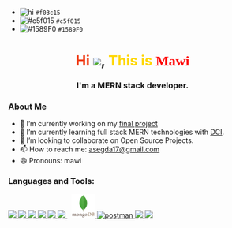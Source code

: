 -   ![hi](https://via.placeholder.com/15/f03c15/000000?HI) `#f03c15`
-   ![#c5f015](https://via.placeholder.com/15/c5f015/000000?text=+) `#c5f015`
-   ![#1589F0](https://via.placeholder.com/15/1589F0/000000?text=+) `#1589F0`

<h1 align="center" ><span style="color:#f03c15">Hi </span><img src="https://raw.githubusercontent.com/MartinHeinz/MartinHeinz/master/wave.gif" width="30px">, <span style="color:gold">This is</span> <span style="color:red; font-weight:900; font-family:Rubik Beastly">Mawi</span></h1>
<h3 align="center" >I'm a MERN stack developer.</h3>

### About Me

-   🔭 I’m currently working on my [final project](https://github.com/DMawi17/simple-social-media-app)
-   🌱 I’m currently learning full stack MERN technologies with [DCI](https://github.com/DigitalCareerInstitute).
-   👯 I’m looking to collaborate on Open Source Projects.
-   📫 How to reach me: asegda17@gmail.com
-   😄 Pronouns: mawi

### Languages and Tools:

<p align="left"> 
    <a href="https://reactjs.org/" target="_blank"> <img src="https://img.icons8.com/color/48/000000/react-native.png"/> </a>
    <a href="https://developer.mozilla.org/en-US/docs/Web/JavaScript" target="_blank"> <img src="https://img.icons8.com/color/48/000000/javascript.png"/> </a> 
    <a href="https://www.w3.org/html/" target="_blank"> <img src="https://img.icons8.com/color/48/000000/html-5.png"/> </a> 
    <a href="https://www.w3schools.com/css/" target="_blank"> <img src="https://img.icons8.com/color/48/000000/css3.png"/> </a> 
    <a href="https://getbootstrap.com" target="_blank"> <img src="https://img.icons8.com/color/48/000000/bootstrap.png"/> </a> 
    <a style="padding-right:8px;" href="https://nodejs.org" target="_blank"> <img src="https://img.icons8.com/color/48/000000/nodejs.png"/> </a> 
    <a href="https://www.mongodb.com/" target="_blank"> <img src="https://raw.githubusercontent.com/devicons/devicon/master/icons/mongodb/mongodb-original-wordmark.svg" alt="mongodb" width="48" height="48"/> </a> 
    <a href="https://postman.com" target="_blank"> <img src="https://www.vectorlogo.zone/logos/getpostman/getpostman-icon.svg" alt="postman" width="45" height="45"/> </a>   
    <a href="https://git-scm.com/" target="_blank"> <img src="https://img.icons8.com/color/48/000000/git.png"/> </a> 
    <a href="https://sass-lang.com" target="_blank"> <img src="https://img.icons8.com/color/48/000000/sass.png"/> </a> 
</p>
